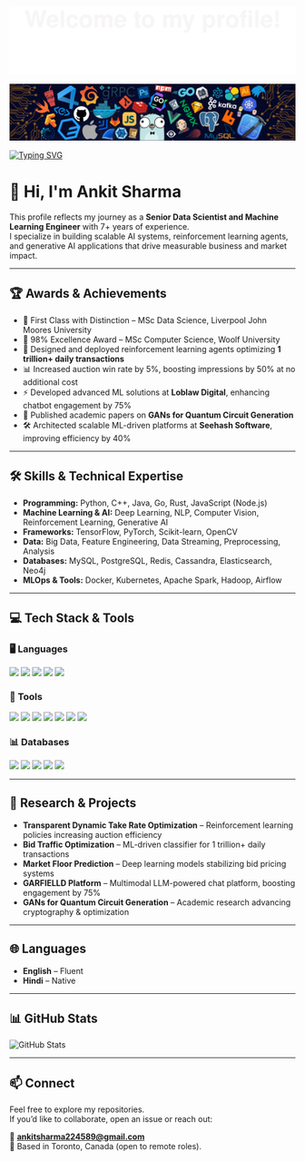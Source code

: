![](assets/Bottom_up.svg)

![](assets/header.png)

[![Typing SVG](https://readme-typing-svg.herokuapp.com?color=%23ec008c&center=true&vCenter=true&width=900&lines=Hi+there+%F0%9F%91%8B,+I+am+Ankit+Sharma;Senior+Data+Scientist+%7C+ML+Engineer;7%2B+Years+Experience+in+AI+%26+Data;Reinforcement+Learning+%7C+NLP+%7C+Computer+Vision;Generative+AI+%7C+Deep+Learning+%7C+MLOps;Optimizing+1+Trillion+Transactions+at+Index+Exchange;Ex-Loblaw+Digital+%7C+Seehash+Software;Awarded+Distinction+in+MSc+Data+Science;Quantum+Computing+%7C+Blockchain+Certified;Toronto,+Canada;Let%27s+collaborate+on+AI+%26+Innovation)](https://git.io/typing-svg)

# 👋 Hi, I'm Ankit Sharma

This profile reflects my journey as a **Senior Data Scientist and Machine Learning Engineer** with 7+ years of experience.  
I specialize in building scalable AI systems, reinforcement learning agents, and generative AI applications that drive measurable business and market impact.  

---

## 🏆 Awards & Achievements

- 🏅 First Class with Distinction – MSc Data Science, Liverpool John Moores University
- 🏅 98% Excellence Award – MSc Computer Science, Woolf University
- 🚀 Designed and deployed reinforcement learning agents optimizing **1 trillion+ daily transactions**
- 📊 Increased auction win rate by 5%, boosting impressions by 50% at no additional cost
- ⚡ Developed advanced ML solutions at **Loblaw Digital**, enhancing chatbot engagement by 75%
- 🧠 Published academic papers on **GANs for Quantum Circuit Generation**
- 🛠️ Architected scalable ML-driven platforms at **Seehash Software**, improving efficiency by 40%

---

## 🛠️ Skills & Technical Expertise

- **Programming:** Python, C++, Java, Go, Rust, JavaScript (Node.js)  
- **Machine Learning & AI:** Deep Learning, NLP, Computer Vision, Reinforcement Learning, Generative AI  
- **Frameworks:** TensorFlow, PyTorch, Scikit-learn, OpenCV  
- **Data:** Big Data, Feature Engineering, Data Streaming, Preprocessing, Analysis  
- **Databases:** MySQL, PostgreSQL, Redis, Cassandra, Elasticsearch, Neo4j  
- **MLOps & Tools:** Docker, Kubernetes, Apache Spark, Hadoop, Airflow  

---

## 💻 Tech Stack & Tools

### 🖥️ Languages
<p>
  <img src="https://img.shields.io/badge/Python-3776AB?style=for-the-badge&logo=python&logoColor=white"/>
  <img src="https://img.shields.io/badge/C++-00599C?style=for-the-badge&logo=c%2B%2B&logoColor=white"/>
  <img src="https://img.shields.io/badge/Java-ED8B00?style=for-the-badge&logo=openjdk&logoColor=white"/>
  <img src="https://img.shields.io/badge/Go-00ADD8?style=for-the-badge&logo=go&logoColor=white"/>
  <img src="https://img.shields.io/badge/Rust-000000?style=for-the-badge&logo=rust&logoColor=white"/>
</p>

### 🔧 Tools
<p>
  <img src="https://img.shields.io/badge/TensorFlow-FF6F00?style=for-the-badge&logo=tensorflow&logoColor=white"/>
  <img src="https://img.shields.io/badge/PyTorch-EE4C2C?style=for-the-badge&logo=pytorch&logoColor=white"/>
  <img src="https://img.shields.io/badge/Scikit--learn-F7931E?style=for-the-badge&logo=scikit-learn&logoColor=white"/>
  <img src="https://img.shields.io/badge/Kubernetes-326CE5?style=for-the-badge&logo=kubernetes&logoColor=white"/>
  <img src="https://img.shields.io/badge/Docker-2496ED?style=for-the-badge&logo=docker&logoColor=white"/>
  <img src="https://img.shields.io/badge/Apache_Spark-E25A1C?style=for-the-badge&logo=apachespark&logoColor=white"/>
  <img src="https://img.shields.io/badge/Apache_Hadoop-66CCFF?style=for-the-badge&logo=apachehadoop&logoColor=black"/>
</p>

### 📊 Databases
<p>
  <img src="https://img.shields.io/badge/MySQL-4479A1?style=for-the-badge&logo=mysql&logoColor=white"/>
  <img src="https://img.shields.io/badge/PostgreSQL-316192?style=for-the-badge&logo=postgresql&logoColor=white"/>
  <img src="https://img.shields.io/badge/Redis-DC382D?style=for-the-badge&logo=redis&logoColor=white"/>
  <img src="https://img.shields.io/badge/Cassandra-1287B1?style=for-the-badge&logo=apachecassandra&logoColor=white"/>
  <img src="https://img.shields.io/badge/Neo4j-018BFF?style=for-the-badge&logo=neo4j&logoColor=white"/>
</p>

---

## 🎯 Research & Projects

- **Transparent Dynamic Take Rate Optimization** – Reinforcement learning policies increasing auction efficiency  
- **Bid Traffic Optimization** – ML-driven classifier for 1 trillion+ daily transactions  
- **Market Floor Prediction** – Deep learning models stabilizing bid pricing systems  
- **GARFIELLD Platform** – Multimodal LLM-powered chat platform, boosting engagement by 75%  
- **GANs for Quantum Circuit Generation** – Academic research advancing cryptography & optimization  

---

## 🌐 Languages

- **English** – Fluent  
- **Hindi** – Native  

---

## 📊 GitHub Stats

![GitHub Stats](https://github-readme-stats.vercel.app/api?username=ankitsharma-tech&theme=tokyonight&show_icons=true&hide_border=false&count_private=true)

---

## 📫 Connect

Feel free to explore my repositories.  
If you’d like to collaborate, open an issue or reach out:  

📧 **ankitsharma224589@gmail.com**  
📍 Based in Toronto, Canada (open to remote roles).
